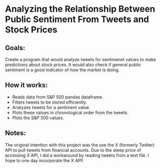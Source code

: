 # Analyzing the Relationship Between Public Sentiment From Tweets and Stock Prices #

## Goals: ##
Create a program that would analyze tweets for sentimenet values to make predictions about stock prices. It would also check if general public sentiment is a good indicator of how the market is doing.

## How it works: ##
- Reads data from S&P 500 pandas dataframe.
- Filters tweets to be stored efficiently.
- Analyzes tweets for a sentiment value.
- Plots these values in chronological order from the tweets.
- Plots the S&P 500 values.

## Notes: ##
The original intention with this project was the use the X (formerly Twitter) API to pull tweets from financial accounts. Due to the steep price of accessing X API, I did a workaround by reading tweets from a text file. I hope to one day incorporate the X API!
